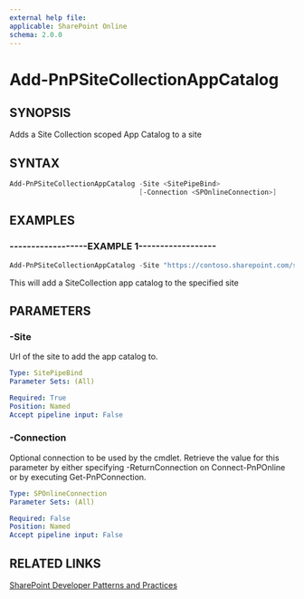 ```yaml
---
external help file:
applicable: SharePoint Online
schema: 2.0.0
---
```

# Add-PnPSiteCollectionAppCatalog

## SYNOPSIS
Adds a Site Collection scoped App Catalog to a site

## SYNTAX 

```powershell
Add-PnPSiteCollectionAppCatalog -Site <SitePipeBind>
                                [-Connection <SPOnlineConnection>]
```

## EXAMPLES

### ------------------EXAMPLE 1------------------
```powershell
Add-PnPSiteCollectionAppCatalog -Site "https://contoso.sharepoint.com/sites/FinanceTeamsite"
```

This will add a SiteCollection app catalog to the specified site

## PARAMETERS

### -Site
Url of the site to add the app catalog to.

```yaml
Type: SitePipeBind
Parameter Sets: (All)

Required: True
Position: Named
Accept pipeline input: False
```

### -Connection
Optional connection to be used by the cmdlet. Retrieve the value for this parameter by either specifying -ReturnConnection on Connect-PnPOnline or by executing Get-PnPConnection.

```yaml
Type: SPOnlineConnection
Parameter Sets: (All)

Required: False
Position: Named
Accept pipeline input: False
```

## RELATED LINKS

[SharePoint Developer Patterns and Practices](http://aka.ms/sppnp)